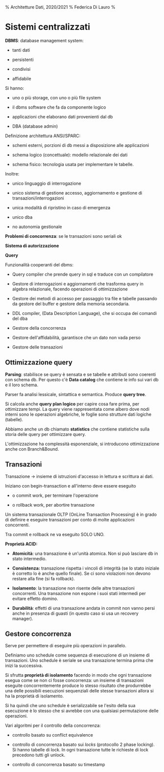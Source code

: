 % Architetture Dati, 2020/2021
% Federica Di Lauro
% 

# Sistemi centralizzati

**DBMS**: database management system:

- tanti dati

- persistenti

- condivisi

- affidabile

Si hanno:

- uno o più storage, con uno o più file system

- il dbms software che fa da componente logico

- applicazioni che elaborano dati provenienti dal db

- DBA (database admin)

Definizione architettura ANSI/SPARC:

- schemi esterni, porzioni di db messi a disposizione alle applicazioni

- schema logico (concettuale): modello relazionale dei dati

- schema fisico: tecnologia usata per implementare le tabelle.

Inoltre:

- unico linguaggio di interrogazione

- unico sistema di gestione accesso, aggiornamento e gestione di transazioni/interrogazioni

- unica modalità di ripristino in caso di emergenza

- unico dba

- no autonomia gestionale

**Problemi di concorrenza**: se le transazioni sono seriali ok

**Sistema di autorizzazione**

**Query**

Funzionalità cooperanti del dbms:

- Query compiler che prende query in sql e traduce con un compilatore

- Gestore di interrogazioni e aggiornamenti che trasforma query in algebra relazionale, facendo operazioni di ottimizzazione

- Gestore dei metodi di accesso per passaggio tra file e tabelle passando da gestore del buffer e gestore della memoria secondaria.

- DDL compiler, (Data Description Language), che si occupa dei comandi del dba

- Gestore della concorrenza

- Gestore dell'affidabilità, garantisce che un dato non vada perso

- Gestore delle transazioni

## Ottimizzazione query

**Parsing**: stabilisce se query è sensata e se tabelle e attributi sono coerenti con schema db. Per questo c'è **Data catalog** che contiene le info sui vari db e il loro schema.

Parser fa analisi lessicale, sintattica e semantica. Produce **query tree**.

Si calcola anche **query plan logico** per capire cosa fare prima, per ottimizzare tempi. La query viene rappresentata come albero dove nodi interni sono le operazioni algebriche, le foglie sono strutture dati logiche (tabelle).

Abbiamo anche un db chiamato **statistics** che contiene statistiche sulla storia delle query per ottimizzare query.

L'ottimizzazione ha complessità esponenziale, si introducono ottimizzazione anche con Branch&Bound.

## Transazioni

Transazione -> insieme di istruzioni d'accesso in lettura e scrittura ai dati.

Iniziano con begin-transaction e all'interno deve essere eseguito

- o commit work, per terminare l'operazione

- o rollback work, per abortire transazione

Un sistema transazionale OLTP (OnLine Transaction Processing) è in grado di definire e eseguire transazioni per conto di molte applicazioni concorrenti.

Tra commit e rollback ne va eseguito SOLO UNO.

**Proprietà ACID:**

- **Atomicità**: una transazione è un'unità atomica. Non si può lasciare db in stato intermedio.

- **Consistenza:** transazione rispetta i vincoli di integrità (se lo stato iniziale è corretto lo è anche quello finale). Se ci sono violazioni non devono restare alla fine (si fa rollback).

- **Isolamento**: la transazione non risente delle altre transazioni concorrenti. Una transazione non espone i suoi stati intermedi per evitare effetto domino.

- **Durabilità**: effetti di una transazione andata in commit non vanno persi anche in presenza di guasti (in questo caso si usa un recovery manager).

## Gestore concorrenza

Serve per permettere di eseguire più operazioni in parallelo.

Definiamo uno schedule come sequenza di esecuzione di un insieme di transazioni. Uno schedule è seriale se una transazione termina prima che inizi la successiva.

Si sfrutta **proprietà di isolamento** facendo in modo che ogni transazione esegua come se non ci fosse concorrenza: un insieme di transazioni eseguite concorrentemente produce lo stesso risultato che produrrebbe una delle possibili esecuzioni sequenziali delle stesse transazioni allora si ha la proprietà di isolamento.

Si ha quindi che uno schedule è serializzabile se l'esito della sua esecuzione è lo stesso che si avrebbe con una qualsiasi permutazione delle operazioni.

Vari algoritmi per il controllo della concorrenza:

- controllo basato su conflict equivalence

- controllo di concorrenza basato sui *locks* (protocollo 2 phase locking). Si hanno tabelle di lock. In ogni transazione tutte le richieste di lock precedono tutti gli unlock.

- controllo di concorrenza basato su timestamp
